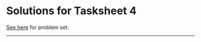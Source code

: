 # Solutions for Tasksheet 4
[See here](https://github.com/jvkoebbe/math4610/blob/master/tasksheets/tasksheet_04/md/tasksheet_04.md) for problem set.

<hr>
